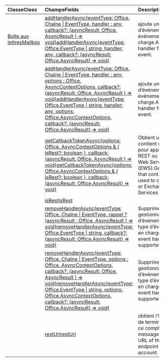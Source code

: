 | <span data-ttu-id="8d87a-101">Classe</span><span class="sxs-lookup"><span data-stu-id="8d87a-101">Class</span></span> | <span data-ttu-id="8d87a-102">Champs</span><span class="sxs-lookup"><span data-stu-id="8d87a-102">Fields</span></span> | <span data-ttu-id="8d87a-103">Description</span><span class="sxs-lookup"><span data-stu-id="8d87a-103">Description</span></span> |
|:---|:---|:---|
|[<span data-ttu-id="8d87a-104">Boîte aux lettres</span><span class="sxs-lookup"><span data-stu-id="8d87a-104">Mailbox</span></span>](/javascript/api/outlook/outlook.mailbox)|[<span data-ttu-id="8d87a-105">addHandlerAsync(eventType: Office. Chaîne \| EventType, handler : any, callback?: (asyncResult: Office. AsyncResult <void> ) => void)</span><span class="sxs-lookup"><span data-stu-id="8d87a-105">addHandlerAsync(eventType: Office.EventType \| string, handler: any, callback?: (asyncResult: Office.AsyncResult<void>) => void)</span></span>](/javascript/api/outlook/outlook.mailbox#addhandlerasync-eventtype--handler--callback--asyncresult-)|<span data-ttu-id="8d87a-106">ajoute un gestionnaire d’événements pour un événement pris en charge.</span><span class="sxs-lookup"><span data-stu-id="8d87a-106">Adds an event handler for a supported event.</span></span>|
||[<span data-ttu-id="8d87a-107">addHandlerAsync(eventType: Office. Chaîne \| EventType, handler : any, options : Office. AsyncContextOptions, callback?: (asyncResult: Office. AsyncResult <void> ) => void)</span><span class="sxs-lookup"><span data-stu-id="8d87a-107">addHandlerAsync(eventType: Office.EventType \| string, handler: any, options: Office.AsyncContextOptions, callback?: (asyncResult: Office.AsyncResult<void>) => void)</span></span>](/javascript/api/outlook/outlook.mailbox#addhandlerasync-eventtype--handler--options--callback--asyncresult-)|<span data-ttu-id="8d87a-108">ajoute un gestionnaire d’événements pour un événement pris en charge.</span><span class="sxs-lookup"><span data-stu-id="8d87a-108">Adds an event handler for a supported event.</span></span>|
||[<span data-ttu-id="8d87a-109">getCallbackTokenAsync(options: Office. AsyncContextOptions & { isRest?: boolean }, callback: (asyncResult: Office. AsyncResult <string> ) => void)</span><span class="sxs-lookup"><span data-stu-id="8d87a-109">getCallbackTokenAsync(options: Office.AsyncContextOptions & { isRest?: boolean }, callback: (asyncResult: Office.AsyncResult<string>) => void)</span></span>](/javascript/api/outlook/outlook.mailbox#getcallbacktokenasync-options--isrest--callback--asyncresult-)|<span data-ttu-id="8d87a-110">Obtient une chaîne qui contient un jeton utilisé pour appeler des API REST ou des Exchange Web Services (EWS).</span><span class="sxs-lookup"><span data-stu-id="8d87a-110">Gets a string that contains a token used to call REST APIs or Exchange Web Services (EWS).</span></span>|
||[<span data-ttu-id="8d87a-111">isRest</span><span class="sxs-lookup"><span data-stu-id="8d87a-111">isRest</span></span>](/javascript/api/outlook/outlook.mailbox#isrest)||
||[<span data-ttu-id="8d87a-112">removeHandlerAsync(eventType: Office. Chaîne \| EventType, rappel ? (asyncResult : Office. AsyncResult <void> ) => void)</span><span class="sxs-lookup"><span data-stu-id="8d87a-112">removeHandlerAsync(eventType: Office.EventType \| string, callback?: (asyncResult: Office.AsyncResult<void>) => void)</span></span>](/javascript/api/outlook/outlook.mailbox#removehandlerasync-eventtype--callback--asyncresult-)|<span data-ttu-id="8d87a-113">Supprime les gestionnaires d’événements pour un type d’événement pris en charge.</span><span class="sxs-lookup"><span data-stu-id="8d87a-113">Removes the event handlers for a supported event type.</span></span>|
||[<span data-ttu-id="8d87a-114">removeHandlerAsync(eventType: Office. Chaîne \| EventType, options : Office. AsyncContextOptions, callback?: (asyncResult: Office. AsyncResult <void> ) => void)</span><span class="sxs-lookup"><span data-stu-id="8d87a-114">removeHandlerAsync(eventType: Office.EventType \| string, options: Office.AsyncContextOptions, callback?: (asyncResult: Office.AsyncResult<void>) => void)</span></span>](/javascript/api/outlook/outlook.mailbox#removehandlerasync-eventtype--options--callback--asyncresult-)|<span data-ttu-id="8d87a-115">Supprime les gestionnaires d’événements pour un type d’événement pris en charge.</span><span class="sxs-lookup"><span data-stu-id="8d87a-115">Removes the event handlers for a supported event type.</span></span>|
||[<span data-ttu-id="8d87a-116">restUrl</span><span class="sxs-lookup"><span data-stu-id="8d87a-116">restUrl</span></span>](/javascript/api/outlook/outlook.mailbox#resturl)|<span data-ttu-id="8d87a-117">obtient l’URL du point de terminaison REST de ce compte de messagerie.</span><span class="sxs-lookup"><span data-stu-id="8d87a-117">Gets the URL of the REST endpoint for this email account.</span></span>|
